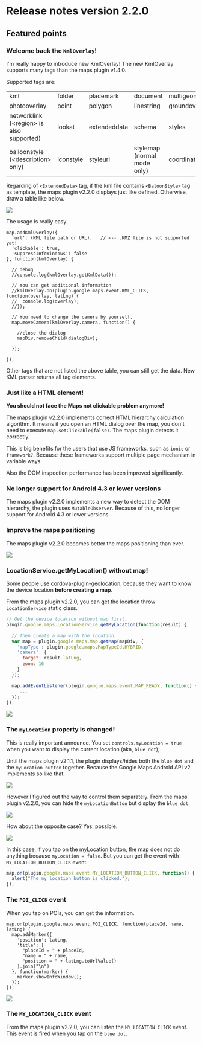 # Release notes version 2.2.0

Featured points
------------------------------------------------------------------------

### Welcome back the `KmlOverlay`!

I'm really happy to introduce new KmlOverlay!
The new KmlOverlay supports many tags than the maps plugin v1.4.0.

Supported tags are:
<table>
<tr>
  <td>kml</td><td>folder</td><td>placemark</td><td>document</td><td>multigeometry</td>
</tr>
<tr>
  <td>photooverlay</td><td>point</td><td>polygon</td><td>linestring</td><td>groundoverlay</td>
</tr>
<tr>
  <td>networklink<br>(&lt;region&gt; is also supported)</td><td>lookat</td><td>extendeddata</td><td>schema</td><td>styles</td>
</tr>
<tr>
  <td>balloonstyle<br>(&lt;description&gt; only)</td><td>iconstyle</td><td>styleurl</td><td>stylemap<br>(normal mode only)</td><td>coordinates</td>
</tr>
</table>

Regarding of `<ExtendedData>` tag, if the kml file contains `<BaloonStyle>` tag as template,
the maps plugin v2.2.0 displays just like defined. Otherwise, draw a table like below.

![](kmlOverlay_demo.gif)

The usage is really easy.

```
map.addKmlOverlay({
  'url': (KML file path or URL),   // <-- .KMZ file is not supported yet!
  'clickable': true,
  'suppressInfoWindows': false
}, function(kmlOverlay) {

  // debug
  //console.log(kmlOverlay.getKmlData());

  // You can get additional information
  //kmlOverlay.on(plugin.google.maps.event.KML_CLICK, function(overlay, latLng) {
  //  console.log(overlay);
  //});

  // You need to change the camera by yourself.
  map.moveCamera(kmlOverlay.camera, function() {

    //close the dialog
    mapDiv.removeChild(dialogDiv);

  });

});
```

Other tags that are not listed the above table, you can still get the data.
New KML parser returns all tag elements.



### Just like a HTML element!

**You should not face the Maps not clickable problem anymore!**

The maps plugin v2.2.0 implements correct HTML hierarchy calculation algorithm.
It means if you open an HTML dialog over the map, you don't need to execute `map.setClickable(false)`.
The maps plugin detects it correctly.

This is big benefits for the users that use JS frameworks, such as `ionic` or `framework7`.
Because these frameworks support multiple page mechanism in variable ways.

Also the DOM inspection performance has been improved significantly.

### No longer support for Android 4.3 or lower versions

The maps plugin v2.2.0 implements a new way to detect the DOM hierarchy,
the plugin uses `MutableObserver`. Because of this, no longer support for Android 4.3 or lower versions.

### Improve the maps positioning

The maps plugin v2.2.0 becomes better the maps positioning than ever.

![](scroll.gif)

### LocationService.getMyLocation() without map!

Some people use [cordova-plugin-geolocation](https://github.com/apache/cordova-plugin-geolocation), because they want to know the device location **before creating a map**.

From the maps plugin v2.2.0, you can get the location throw `LocationService` static class.

```js
// Get the device location without map first.
plugin.google.maps.LocationService.getMyLocation(function(result) {

  // Then create a map with the location.
  var map = plugin.google.maps.Map.getMap(mapDiv, {
    'mapType': plugin.google.maps.MapTypeId.HYBRID,
    'camera': {
      target: result.latLng,
      zoom: 16
    }
  });

  map.addEventListener(plugin.google.maps.event.MAP_READY, function() {
     ...
  });
});
```

![](location_service_demo.gif)

### The `myLocation` property is changed!

This is really important announce. You set `controls.myLocation = true` when you want to display the current location (aka, `blue dot`);

Until the maps plugin v2.1.1, the plugin displays/hides both the `blue dot` and the `myLocation button` together.
Because the Google Maps Android API v2 implements so like that.

![](mylocation_v2.1.1.png)

However I figured out the way to control them separately.
From the maps plugin v2.2.0, you can hide the `myLocationButton` but display the `blue dot`.

![](mylocation_v2.2.0-a.png)

How about the opposite case? Yes, possible.

![](mylocation_v2.2.0-b.png)

In this case, if you tap on the myLocation button, the map does not do anything because `myLocation = false`. But you can get the event with `MY_LOCATION_BUTTON_CLICK` event.

```js
map.on(plugin.google.maps.event.MY_LOCATION_BUTTON_CLICK, function() {
  alert("The my location button is clicked.");
});
```

### The `POI_CLICK` event

When you tap on POIs, you can get the information.

```
map.on(plugin.google.maps.event.POI_CLICK, function(placeId, name, latLng) {
  map.addMarker({
    'position': latLng,
    'title': [
      "placeId = " + placeId,
      "name = " + name,
      "position = " + latLng.toUrlValue()
    ].join("\n")
  }, function(marker) {
    marker.showInfoWindow();
  });
});
```
![](POI_CLICK.gif)

### The `MY_LOCATION_CLICK` event

From the maps plugin v2.2.0, you can listen the `MY_LOCATION_CLICK` event.
This event is fired when you tap on the `blue dot`.
